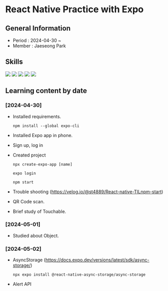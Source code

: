 # React Native Practice with Expo

## General Information
- Period : 2024-04-30 ~ 
- Member : Jaeseong Park

## Skills
<img src="https://img.shields.io/badge/Visual Studio Code-007ACC?style=for-the-badge&logo=visualstudiocode&logoColor=white">
<img src="https://img.shields.io/badge/HTML5-E34F26?style=for-the-badge&logo=html5&logoColor=white">
<img src="https://img.shields.io/badge/Javascript-F7DF1E?style=for-the-badge&logo=javascript&logoColor=white">
<img src="https://img.shields.io/badge/React-61DAFB?style=for-the-badge&logo=React&logoColor=black">
<img src="https://img.shields.io/badge/expo-000020?style=for-the-badge&logo=expo&logoColor=white">

## Learning content by date

### [2024-04-30]
- Installed requirements.

    ```
    npm install --global expo-cli
    ```
- Installed Expo app in phone.
- Sign up, log in
- Created project

    ```
    npx create-expo-app [name]

    expo login

    npm start
    ```
- Trouble shooting (https://velog.io/@st4889/React-native-TILnpm-start)
- QR Code scan.
- Brief study of Touchable.

### [2024-05-01]
- Studied about Object.

### [2024-05-02]
- AsyncStorage (https://docs.expo.dev/versions/latest/sdk/async-storage/)

    ```
    npx expo install @react-native-async-storage/async-storage
    ```
- Alert API
